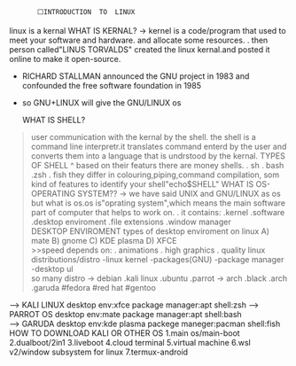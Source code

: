            ⬜INTRODUCTION  TO  LINUX

  linux is a kernal 
    WHAT IS KERNAL?
  -> kernel is a code/program that used to meet your software and hardware. and allocate some resources.
   . then person called"LINUS TORVALDS" created the linux kernal.and posted it online to make it open-source.  
   * RICHARD STALLMAN announced the GNU project in 1983 and confounded the free software foundation in 1985
   * so GNU+LINUX will give the GNU/LINUX os

        WHAT IS SHELL?
  > user communication with the kernal by the shell.
  > the shell is a command line interpretr.it translates command enterd by the user and converts them into a language that is undrstood by the kernal.
         TYPES OF SHELL
     ^ based on their featurs there are money shells.
         . sh         . bash
         .zsh          . fish
   > they differ in colouring,piping,command compilation, som kind of features
   > to identify your shell"echo$SHELL"
        WHAT IS OS-OPERATING SYSTEM??
   -> we have said UNIX and GNU/LINUX as os but what is os.os is"oprating system",which means the main software part of computer that helps to work on.
   . it contains: .kernel
   .software  .desktop enviroment     .file extensions    .window manager  
          DESKTOP ENVIROMENT
        types of desktop enviroment on linux
  A) mate       B) gnome      C) KDE plasma
  D) XFCE     
          >>speed depends on:
          . animations
          . high graphics
          . quality 
        linux distributions/distro
        -linux kernel
        -packages(GNU)
        -package manager
        -desktop ul  
        so many distro
     -> debian
      .kali linux
      .ubuntu      .parrot
    -> arch 
      .black      .arch     .garuda
     #fedora
     #red hat
     #gentoo

   --> KALI LINUX
     desktop env:xfce
     package manager:apt
     shell:zsh
    --> PARROT OS
     desktop env:mate
     package manager:apt
     shell:bash        
    --> GARUDA
      desktop env:kde plasma
      packege maneger:pacman
      shell:fish
        HOW TO DOWNLOAD KALI OR OTHER OS
      1.main os/main-boot 
      2.dualboot/2in1
      3.liveboot
      4.cloud terminal
      5.virtual machine
      6.wsl v2/window subsystem for linux
      7.termux-android